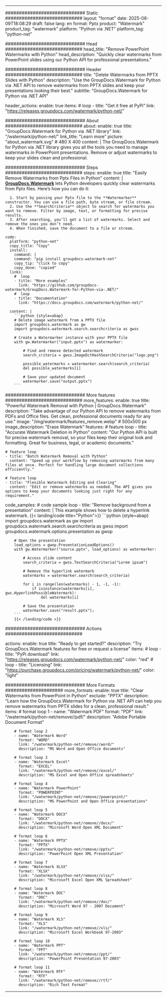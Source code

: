 
---
############################# Static ############################
layout: "format"
date:  2025-06-09T18:08:29
draft: false
lang: en
format: Pptx
product: "Watermark"
product_tag: "watermark"
platform: "Python via .NET"
platform_tag: "python-net"

############################# Head ############################
head_title: "Remove PowerPoint Watermarks with Python"
head_description: "Quickly clear watermarks from PowerPoint slides using our Python API for professional presentations."

############################# Header ############################
title: "Delete Watermarks from PPTX Slides with Python" 
description: "Use the GroupDocs.Watermark for Python via .NET API to remove watermarks from PPTX slides and keep your presentations looking their best."
subtitle: "GroupDocs.Watermark for Python via .NET API" 

header_actions:
  enable: true
  items:
    #  loop
    - title: "Get it free at PyPi"
      link: "https://releases.groupdocs.com/watermark/python-net/"
      
############################# About ############################
about:
    enable: true
    title: "GroupDocs.Watermark for Python via .NET library"
    link: "/watermark/python-net/"
    link_title: "Learn more"
    picture: "about_watermark.svg" # 480 X 400
    content: |
       The GroupDocs.Watermark for Python via .NET library gives you all the tools you need to manage watermarks in PowerPoint presentations. Remove or adjust watermarks to keep your slides clean and professional.

############################# Steps ############################
steps:
    enable: true
    title: "Easily Remove Watermarks from Pptx Files in Python"
    content: |
      **[GroupDocs.Watermark](https://products.groupdocs.com/watermark/python-net/)** lets Python developers quickly clear watermarks from Pptx files. Here’s how you can do it:
      
      1. Start by passing your Pptx file to the **Watermarker** constructor. You can use a file path, byte stream, or file stream.
      2. Use the **SearchCriteria** object to search for watermarks you want to remove. Filter by image, text, or formatting for precise results.
      3. After searching, you’ll get a list of watermarks. Select and remove the ones you don’t need.
      4. When finished, save the document to a file or stream.
   
    code:
      platform: "python-net"
      copy_title: "Copy"
      install:
        command: |
        command: "pip install groupdocs-watermark-net"
        copy_tip: "click to copy"
        copy_done: "copied"
      links:
        #  loop
        - title: "More examples"
          link: "https://github.com/groupdocs-watermark/GroupDocs.Watermark-for-Python-via-.NET/"
        #  loop
        - title: "Documentation"
          link: "https://docs.groupdocs.com/watermark/python-net/"
          
      content: |
        ```python {style=abap}
        # Delete image watermark from a PPTX file
        import groupdocs.watermark as gw
        import groupdocs.watermark.search.searchcriteria as gwss

        # Create a Watermarker instance with your PPTX file
        with gw.Watermarker("input.pptx") as watermarker:

            # Find and remove detected watermark
            search_criteria = gwss.ImageDctHashSearchCriteria("logo.png")

            possible_watermarks = watermarker.search(search_criteria)
            del possible_watermarks[i]

            # Save your updated document
            watermarker.save("output.pptx")
        ```  

############################# More features ############################
more_features:
  enable: true
  title: "Powerful Watermark Removal with Python | GroupDocs.Watermark"
  description: "Take advantage of our Python API to remove watermarks from PDFs and Office files. Get clean, professional documents ready for any use."
  image: "/img/watermark/features_remove.webp" # 500x500 px
  image_description: "Erase Watermark"
  features:
    # feature loop
    - title: "Accurate Watermark Deletion in Python"
      content: "Our Python API is built for precise watermark removal, so your files keep their original look and formatting. Great for business, legal, or academic documents."

    # feature loop
    - title: "Batch Watermark Removal with Python"
      content: "Speed up your workflow by removing watermarks from many files at once. Perfect for handling large document collections efficiently."

    # feature loop
    - title: "Flexible Watermark Editing and Clearing"
      content: "Edit or remove watermarks as needed. The API gives you options to keep your documents looking just right for any requirement."
      
  code_samples:
    # code sample loop
    - title: "Remove background from a presentation"
      content: |
        This example shows how to delete a hyperlink watermark.
        {{< landing/code title="Python">}}
        ```python {style=abap}
        import groupdocs.watermark as gw
        import groupdocs.watermark.search.searchcriteria as gwss
        import groupdocs.watermark.options.presentation as gwop

        # Open the presentation
        load_options = gwop.PresentationLoadOptions()
        with gw.Watermarker("source.pptx", load_options) as watermarker:

            # Access slide content
            search_criteria = gwss.TextSearchCriteria("Lorem ipsum")

            # Remove the hyperlink watermark
            watermarks = watermarker.search(search_criteria)

            for i in range(len(watermarks) - 1, -1, -1):
                if isinstance(watermarks[i], gws.HyperlinkPossibleWatermark):
                    del watermarks[i]

            # Save the presentation
            watermarker.save("result.pptx");
        ```
        {{< /landing/code >}}


############################# Actions ############################

actions:
  enable: true
  title: "Ready to get started?"
  description: "Try GroupDocs.Watermark features for free or request a license"
  items:
    #  loop
    - title: "PyPi download"
      link: "https://releases.groupdocs.com/watermark/python-net/"
      color: "red"
        #  loop
    - title: "Licensing"
      link: "https://purchase.groupdocs.com/pricing/watermark/python-net/"
      color: "light"


############################# More Formats #####################
more_formats:
    enable: true
    title: "Clear Watermarks from PowerPoint in Python"
    exclude: "PPTX"
    description: "Learn how the GroupDocs.Watermark for Python via .NET API can help you remove watermarks from PPTX slides for a clean, professional result."
    items: 
        # format loop 1
        - name: "Watermark PDF"
          format: "PDF"
          link: "/watermark/python-net/remove//pdf/"
          description: "Adobe Portable Document Format"

        # format loop 2
        - name: "Watermark Word"
          format: "WORD"
          link: "/watermark/python-net/remove//word/"
          description: "MS Word and Open Office documents"
          
        # format loop 3
        - name: "Watermark Excel"
          format: "EXCEL"
          link: "/watermark/python-net/remove//excel/"
          description: "MS Excel and Open Office spreadsheets"

        # format loop 4
        - name: "Watermark PowerPoint"
          format: "POWERPOINT"
          link: "/watermark/python-net/remove//powerpoint/"
          description: "MS PowerPoint and Open Office presentations"

        # format loop 5
        - name: "Watermark DOCX"
          format: "DOCX"
          link: "/watermark/python-net/remove//docx/"
          description: "Microsoft Word Open XML Document"
          
        # format loop 6
        - name: "Watermark PPTX"
          format: "PPTX"
          link: "/watermark/python-net/remove//pptx/"
          description: "PowerPoint Open XML Presentation"
          
        # format loop 7
        - name: "Watermark XLSX"
          format: "XLSX"
          link: "/watermark/python-net/remove//xlsx/"
          description: "Microsoft Excel Open XML Spreadsheet"

        # format loop 8
        - name: "Watermark DOC"
          format: "DOC"
          link: "/watermark/python-net/remove//doc/"
          description: "Microsoft Word 97 - 2007 Document"

        # format loop 9
        - name: "Watermark XLS"
          format: "XLS"
          link: "/watermark/python-net/remove//xls/"
          description: "Microsoft Excel Workbook 97-2003"

        # format loop 10
        - name: "Watermark PPT"
          format: "PPT"
          link: "/watermark/python-net/remove//ppt/"
          description: "PowerPoint Presentation 97-2003"

        # format loop 11
        - name: "Watermark RTF"
          format: "RTF"
          link: "/watermark/python-net/remove//rtf/"
          description: "Rich Text Format"

---